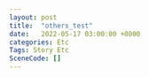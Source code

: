 ```yaml
---
layout: post
title:  "others_test"
date:   2022-05-17 03:00:00 +0000
categories: Etc
Tags: Story Etc
SceneCode: []
---
```

